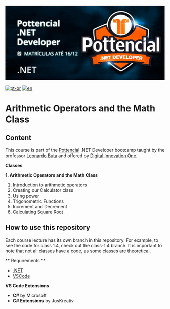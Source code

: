 ![](https://github.com/antoniomarcelino/curso-operadores-aritmeticos-e-classe-math/blob/master/capa-curso.png)

[![pt-br](https://img.shields.io/badge/lang-pt--br-green.svg)](https://github.com/antoniomarcelino/curso-operadores-aritmeticos-e-classe-math/blob/master/README.md) 
[![en](https://img.shields.io/badge/lang-en-red.svg)](https://github.com/antoniomarcelino/curso-operadores-aritmeticos-e-classe-math/blob/master/README.en.md)

# Arithmetic Operators and the Math Class

## Content

This course is part of the [Pottencial](https://pottencial.com.br) .NET Developer bootcamp taught by the professor [Leonardo Buta](https://www.linkedin.com/in/leonardo-buta/) and offered by [Digital Innovation One](https://www.dio.me).

**Classes**

**1. Arithmetic Operators and the Math Class**
  1. Introduction to arithmetic operators
  2. Creating our Calculator class
  3. Using power
  4. Trigonometric Functions
  5. Increment and Decrement
  6. Calculating Square Root

## How to use this repository
Each course lecture has its own branch in this repository. For example, to see the code for class 1.4, check out the class-1.4 branch. It is important to note that not all classes have a code, as some classes are theoretical.

** Requirements **
* [.NET](https://dotnet.microsoft.com/en-us/download)
* [VSCode](https://code.visualstudio.com/download)

**VS Code Extensions**
* **C#** by Microsoft
* **C# Extensions** by JosKreativ
